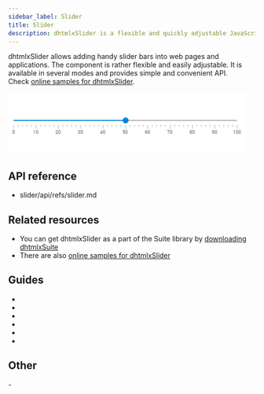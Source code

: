 ```yaml
---
sidebar_label: Slider
title: Slider
description: dhtmlxSlider is a flexible and quickly adjustable JavaScript component that allows easily embedding horizontal or vertical slider bars into a web page.
---          
```


dhtmlxSlider allows adding handy slider bars into web pages and applications. The component is rather flexible and easily adjustable. It is available in several modes and provides simple and convenient API. <br/>
Check [online samples for dhtmlxSlider](https://docs.dhtmlx.com/suite/samples/slider/).

![](../assets/slider/slider_front.png)

## API reference

- slider/api/refs/slider.md

## Related resources

- You can get dhtmlxSlider as a part of the Suite library by [downloading dhtmlxSuite](https://dhtmlx.com/docs/products/dhtmlxSuite/download.shtml)          
- There are also [online samples for dhtmlxSlider](https://docs.dhtmlx.com/suite/samples/slider/)  

## Guides

- [](initializing_slider.md)             
- [](configuring_slider.md)
- [](range_slider.md)
- [](usage.md)
- [](customization.md)
- [](handling_events.md)                 

## Other

-[](migration.md)
